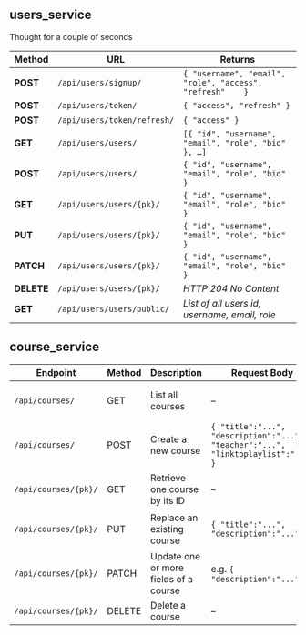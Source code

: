 ## users_service 

Thought for a couple of seconds


| Method     | URL                         | Returns                                                |
| ---------- | --------------------------- | ------------------------------------------------------ |
| **POST**   | `/api/users/signup/`        | `{ "username", "email", "role", "access", "refresh"    }` |
| **POST**   | `/api/users/token/`         | `{ "access", "refresh" }`                              |
| **POST**   | `/api/users/token/refresh/` | `{ "access" }`                                         |
| **GET**    | `/api/users/users/`         | `[{ "id", "username", "email", "role", "bio" }, …]`    |
| **POST**   | `/api/users/users/`         | `{ "id", "username", "email", "role", "bio" }`         |
| **GET**    | `/api/users/users/{pk}/`    | `{ "id", "username", "email", "role", "bio" }`         |
| **PUT**    | `/api/users/users/{pk}/`    | `{ "id", "username", "email", "role", "bio" }`         |
| **PATCH**  | `/api/users/users/{pk}/`    | `{ "id", "username", "email", "role", "bio" }`         |
| **DELETE** | `/api/users/users/{pk}/`    | *HTTP 204 No Content*                                  |
| **GET** | `/api/users/users/public/`    | *List of all users id, username, email, role*                                  |




## course_service
| Endpoint             | Method | Description                           | Request Body                             | Response Body                                                   | Permissions         |
| -------------------- | ------ | ------------------------------------- | ---------------------------------------- | --------------------------------------------------------------- | ------------------- |
| `/api/courses/`      | GET    | List all courses                      | –                                        | `[{ "id":1, "title":"...", "description":"...", "teacher":5 }]` | Authenticated users |
| `/api/courses/`      | POST   | Create a new course                   | `{ "title":"...", "description":"...", "teacher":"...", "linktoplaylist":"..." }` | `{ "id":2, "title":"...", "description":"...", "teacher":5 }`   | Teachers only       |
| `/api/courses/{pk}/` | GET    | Retrieve one course by its ID         | –                                        | `{ "id":1, "title":"...", "description":"...", "teacher":5 }`   | Authenticated users |
| `/api/courses/{pk}/` | PUT    | Replace an existing course            | `{ "title":"...", "description":"..." }` | `{ "id":1, "title":"...", "description":"...", "teacher":5 }`   | Teachers only       |
| `/api/courses/{pk}/` | PATCH  | Update one or more fields of a course | e.g. `{ "description":"..." }`           | `{ "id":1, "title":"...", "description":"...", "teacher":5 }`   | Teachers only       |
| `/api/courses/{pk}/` | DELETE | Delete a course                       | –                                        | HTTP 204 No Content                                             | Teachers only       |
